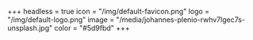 +++
headless = true
icon = "/img/default-favicon.png"
logo = "/img/default-logo.png"
image = "/media/johannes-plenio-rwhv7lgec7s-unsplash.jpg"
color = "#5d9fbd"
+++
